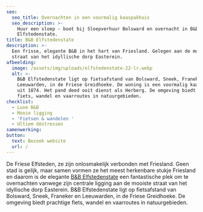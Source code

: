```yaml
---
seo:
  seo_title: Overnachten in een voormalig kaaspakhuis
  seo_description: >-
    Huur een sloep - boot bij Sloepverhuur Bolsward en overnacht in B&B
    Elfstedenstate.
title: B&B Elfstedenstate
description: >-
  Een frisse, elegante B&B in het hart van Friesland. Gelegen aan de mooiste
  straat van het idyllische dorp Easterein.
afbeelding:
  image: /assets/img/uploads/elfstedenstate-22-lr.webp
  alt: >-
    B&B Elfstedenstate ligt op fietsafstand van Bolsward, Sneek, Franeker en
    Leeuwarden, in de Friese Greidhoeke. De woning is een voormalig kaaspakhuis
    uit 1874. Het pand deed ooit dienst als Herberg. De omgeving biedt prachtige
    fiets, wandel en vaarroutes in natuurgebieden.
checklist:
  - Luxe B&B
  - Mooie ligging
  - 'Fietsen & wandelen '
  - Ultiem déstressen
samenwerking:
button:
  text: Bezoek website
  url: /
---
```


De Friese Elfsteden, ze zijn onlosmakelijk verbonden met Friesland. Geen stad is gelijk, maar samen vormen ze het meest herkenbare stukje Friesland en daarom is de elegante&nbsp;<a target="_blank" rel="noopener" href="https://elfstedenstate.nl">B&amp;B Elfstedenstate</a> een fantastische plek om te overnachten vanwege zijn centrale ligging aan de mooiste straat van het idyllische dorp Easterein. B&B Elfstedenstate ligt op fietsafstand van Bolsward, Sneek, Franeker en Leeuwarden, in de Friese Greidhoeke. De omgeving biedt prachtige fiets, wandel en vaarroutes in natuurgebieden.&nbsp;
